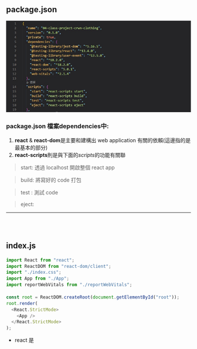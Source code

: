 ## package.json

![package.json](https://github.com/Jasper19901029/class-project-crwn-clothing/blob/main/notes/picture/package.jpg)

### package.json 檔案**dependencies**中:

1. **react** & **react-dom**是主要和建構出 web application 有關的依賴(這邊指的是最基本的部分)
2. **react-scripts**則是與下面的*scripts*的功能有關聯

> start: 透過 localhost 開啟整個 react app

> build: 將寫好的 code 打包

> test : 測試 code

> eject:

---

<br><br>

## index.js

```js
import React from "react";
import ReactDOM from "react-dom/client";
import "./index.css";
import App from "./App";
import reportWebVitals from "./reportWebVitals";

const root = ReactDOM.createRoot(document.getElementById("root"));
root.render(
  <React.StrictMode>
    <App />
  </React.StrictMode>
);
```

- react 是
